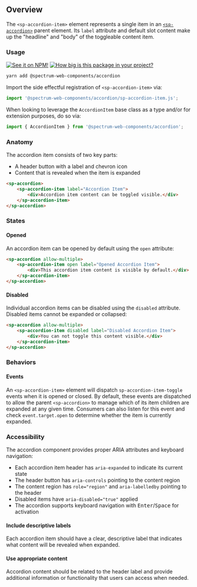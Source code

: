 ## Overview

The `<sp-accordion-item>` element represents a single item in an [`<sp-accordion>`](../accordion/) parent element. Its `label` attribute and default slot content make up the "headline" and "body" of the toggleable content item.

### Usage

[![See it on NPM!](https://img.shields.io/npm/v/@spectrum-web-components/accordion?style=for-the-badge)](https://www.npmjs.com/package/@spectrum-web-components/accordion)
[![How big is this package in your project?](https://img.shields.io/bundlephobia/minzip/@spectrum-web-components/accordion?style=for-the-badge)](https://bundlephobia.com/result?p=@spectrum-web-components/accordion)

```bash
yarn add @spectrum-web-components/accordion
```

Import the side effectful registration of `<sp-accordion-item>` via:

```javascript
import '@spectrum-web-components/accordion/sp-accordion-item.js';
```

When looking to leverage the `AccordionItem` base class as a type and/or for extension purposes, do so via:

```javascript
import { AccordionItem } from '@spectrum-web-components/accordion';
```

### Anatomy

The accordion item consists of two key parts:

- A header button with a label and chevron icon
- Content that is revealed when the item is expanded

```html
<sp-accordion>
    <sp-accordion-item label="Accordion Item">
        <div>Accordion item content can be toggled visible.</div>
    </sp-accordion-item>
</sp-accordion>
```

### States

#### Opened

An accordion item can be opened by default using the `open` attribute:

```html
<sp-accordion allow-multiple>
    <sp-accordion-item open label="Opened Accordion Item">
        <div>This accordion item content is visible by default.</div>
    </sp-accordion-item>
</sp-accordion>
```

#### Disabled

Individual accordion items can be disabled using the `disabled` attribute. Disabled items cannot be expanded or collapsed:

```html
<sp-accordion allow-multiple>
    <sp-accordion-item disabled label="Disabled Accordion Item">
        <div>You can not toggle this content visible.</div>
    </sp-accordion-item>
</sp-accordion>
```

### Behaviors

#### Events

An `<sp-accordion-item>` element will dispatch `sp-accordion-item-toggle` events when it is opened or closed. By default, these events are dispatched to allow the parent `<sp-accordion>` to manage which of its item children are expanded at any given time. Consumers can also listen for this event and check `event.target.open` to determine whether the item is currently expanded.

### Accessibility

The accordion component provides proper ARIA attributes and keyboard navigation:

- Each accordion item header has `aria-expanded` to indicate its current state
- The header button has `aria-controls` pointing to the content region
- The content region has `role="region"` and `aria-labelledby` pointing to the header
- Disabled items have `aria-disabled="true"` applied
- The accordion supports keyboard navigation with <kbd>Enter</kbd>/<kbd>Space</kbd> for activation

#### Include descriptive labels

Each accordion item should have a clear, descriptive label that indicates what content will be revealed when expanded.

#### Use appropriate content

Accordion content should be related to the header label and provide additional information or functionality that users can access when needed.
